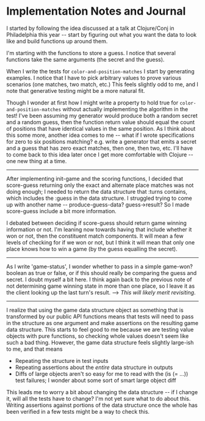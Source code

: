 # Implementation Notes and Journal

I started by following the idea discussed at a talk at Clojure/Conj in Philadelphia this year -- start by figuring out what you want the data to look like and build functions up around them.

I'm starting with the functions to store a guess.  I notice that several functions take the same arguments (the secret and the guess).

When I write the tests for `color-and-position-matches` I start by generating examples.  I notice that I have to pick arbitrary values to prove various scenarios (one matches, two match, etc.)  This feels slightly odd to me, and I note that generative testing might be a more natural fit.

Though I wonder at first how I might write a property to hold true for `color-and-position-matches` without actually implementing the algorithm in the test!  I've been assuming my generator would produce both a random secret and a random guess, then the function return value should equal the count of positions that have identical values in the same position.  As I think about this some more, another idea comes to me -- what if I wrote specifications for zero to six positions matching?  e.g. write a generator that emits a secret and a guess that has zero exact matches, then one, then two, etc.  I'll have to come back to this idea later once I get more comfortable with Clojure -- one new thing at a time.

---

After implementing init-game and the scoring functions, I decided that score-guess returning only the exact and alternate place matches was not doing enough; I needed to return the data structure that :turns contains, which includes the :guess in the data structure.  I struggled trying to come up with another name -- produce-guess-data? guess->result?  So I made score-guess include a bit more information.

I debated between deciding if score-guess should return game winning information or not.  I'm leaning now towards having that include whether it won or not, then the constituent match components.  It will mean a few levels of checking for if we won or not, but I think it will mean that only one place knows how to win a game (by the guess equalling the secret).

---

As I write 'game-status', I wonder whether to pass in a simple game-won? boolean as true or false, or if this should really be comparing the guess and secret.  I doubt myself a bit here.  I think again back to the previous note of not determining game winning state in more than one place, so I leave it as the client looking up the last turn's result.  --> _This will likely merit revisiting_.

---

I realize that using the game data structure object as something that is transformed by our public API functions means that tests will need to pass in the structure as one argument and make assertions on the resulting game data structure.  This starts to feel good to me because we are testing value objects with pure functions, so checking whole values doesn't seem like such a bad thing.  However, the game data structure feels slightly large-ish to me, and that means 

- Repeating the structure in test inputs
- Repeating assertions about the *entire* data structure in outputs
- Diffs of large objects aren't so easy for me to read with the (is (= ...)) test failures; I wonder about some sort of smart large object diff

This leads me to worry a bit about changing the data structure -- if I change it, will all the tests have to change?  I'm not yet sure what to do about this.  Writing assertions against portions of the data structure once the whole has been verified in a few tests might be a way to check this.